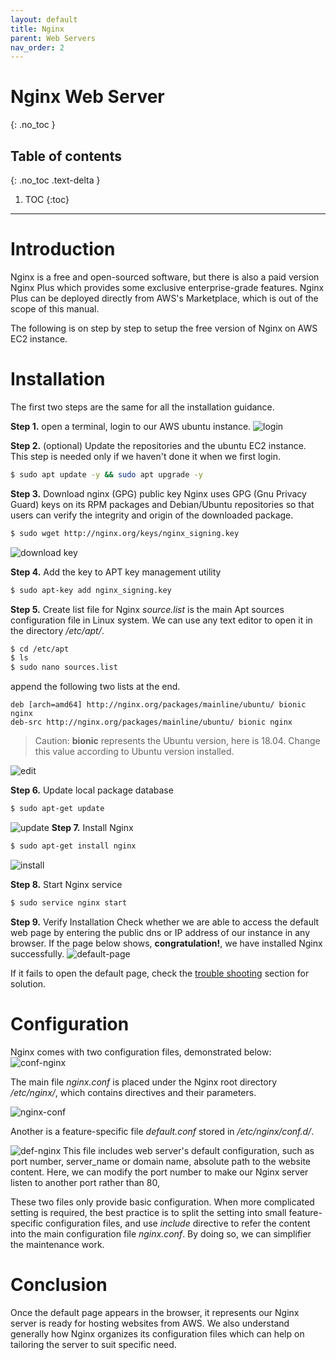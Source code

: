 ```yaml
---
layout: default
title: Nginx 
parent: Web Servers
nav_order: 2
---
```


# Nginx Web Server
{: .no_toc }

## Table of contents
{: .no_toc .text-delta }

1. TOC
{:toc}

---

# Introduction

Nginx is a free and open-sourced software, but there is also a paid version Nginx Plus which provides some exclusive enterprise-grade features. Nginx Plus can be deployed directly from AWS's Marketplace, which is out of the scope of this manual. 

The following  is on step by step to setup the free version of Nginx on AWS EC2 instance.

# Installation
The first two steps are the same for all the installation guidance.

**Step 1.** open a terminal, login to our AWS ubuntu instance.
![login](../../assets/images/login.png)

**Step 2.** (optional) Update the repositories and the ubuntu EC2 instance.
This step is needed only if we haven't done it when we first login.
```bash
$ sudo apt update -y && sudo apt upgrade -y
```

**Step 3.** Download nginx (GPG) public key
Nginx uses GPG (Gnu Privacy Guard) keys on its RPM packages and Debian/Ubuntu repositories so that users can verify the integrity and origin of the downloaded package. 
```bash
$ sudo wget http://nginx.org/keys/nginx_signing.key
```
![download key](../../assets/images/download-key.png)

**Step 4.** Add the key to APT key management utility

```bash
$ sudo apt-key add nginx_signing.key
```

**Step 5.** Create list file for Nginx
*source.list* is the main Apt sources configuration file in Linux system. We can use any text editor to open it in the directory */etc/apt/*.
```bash
$ cd /etc/apt   
$ ls
$ sudo nano sources.list
```
append the following two lists at the end.

```
deb [arch=amd64] http://nginx.org/packages/mainline/ubuntu/ bionic nginx
deb-src http://nginx.org/packages/mainline/ubuntu/ bionic nginx
```
> Caution: **bionic** represents the Ubuntu version, here is 18.04. Change this value according to Ubuntu version installed. 
> 
![edit](../../assets/images/nginx-source.png)

**Step 6.** Update local package database
```bash
$ sudo apt-get update
```
![update](../../assets/images/update-apt.png)
**Step 7.** Install Nginx
```bash
$ sudo apt-get install nginx
```
![install](../../assets/images/install-nginx.png)

**Step 8.** Start Nginx service
```bash
$ sudo service nginx start
```

**Step 9.** Verify Installation
Check whether we are able to access the default web page by entering the public dns or IP address of our instance in any browser. If the page below shows, **congratulation!**, we have installed Nginx successfully.
![default-page](../../assets/images/default-nginx.png)

If it fails to open the default page, check the [trouble shooting](/docs/troubleshooting/nginx.md) section for solution.

# Configuration

Nginx comes with two configuration files, demonstrated below:
![conf-nginx](../../assets/images/conf-nginx.png)

The main file *nginx.conf* is placed under the Nginx root directory */etc/nginx/*, which contains directives and their parameters.

![nginx-conf](../../assets/images/nginx-conf.png)

Another is a feature-specific file *default.conf* stored in */etc/nginx/conf.d/*. 

![def-nginx](../../assets/images/def-conf-nginx.png)
This file includes web server's default configuration, such as port number, server_name or domain name, absolute path to the website content. 
Here, we can modify the port number to make our Nginx server listen to another port rather than 80,

These two files only provide basic configuration. When more complicated setting is required, the best practice is to split the setting into small feature-specific configuration files, and use *include* directive to refer the content into the main configuration file *nginx.conf*. By doing so, we can simplifier the maintenance work.

# Conclusion

Once the default page appears in the browser, it represents our Nginx server is ready for hosting websites from AWS. We also understand generally how Nginx organizes its configuration
files which can help on tailoring the server to suit specific need.